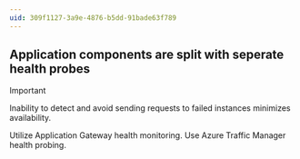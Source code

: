 ```yaml
---
uid: 309f1127-3a9e-4876-b5dd-91bade63f789
---
```

## Application components are split with seperate health probes

> [!IMPORTANT]
> Inability to detect and avoid sending requests to failed instances minimizes availability.

Utilize Application Gateway health monitoring. Use Azure Traffic Manager health probing.